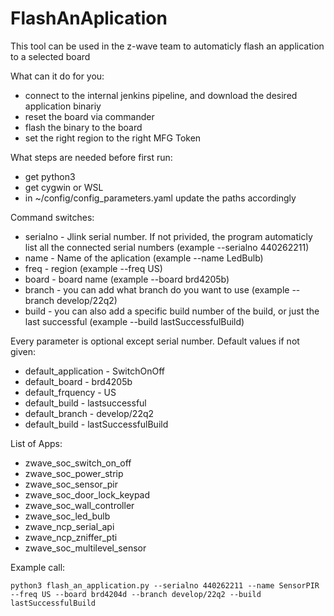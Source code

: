 # FlashAnAplication

This tool can be used in the z-wave team to automaticly flash an application to a selected board

What can it do for you:
 - connect to the internal jenkins pipeline, and download the desired application binariy
 - reset the board via commander
 - flash the binary to the board
 - set the right region to the right MFG Token

What steps are needed before first run:
 - get python3
 - get cygwin or WSL
 - in ~/config/config_parameters.yaml update the paths accordingly

Command switches:
 - serialno -  Jlink serial number. If not privided, the program automaticly list all the connected serial numbers (example --serialno 440262211)
 - name - Name of the aplication (example --name LedBulb)
 - freq - region (example --freq US)
 - board - board name (example --board brd4205b)
 - branch - you can add what branch do you want to use (example --branch develop/22q2)
 - build - you can also add a specific build number of the build, or just the last successful (example --build lastSuccessfulBuild)

Every parameter is optional except serial number.
Default values if not given:

 - default_application - SwitchOnOff
 - default_board - brd4205b
 - default_frquency - US
 - default_build - lastsuccessful
 - default_branch - develop/22q2
 - default_build - lastSuccessfulBuild

List of Apps:
 - zwave_soc_switch_on_off
 - zwave_soc_power_strip
 - zwave_soc_sensor_pir
 - zwave_soc_door_lock_keypad
 - zwave_soc_wall_controller
 - zwave_soc_led_bulb
 - zwave_ncp_serial_api
 - zwave_ncp_zniffer_pti
 - zwave_soc_multilevel_sensor

Example call:
```
python3 flash_an_application.py --serialno 440262211 --name SensorPIR --freq US --board brd4204d --branch develop/22q2 --build lastSuccessfulBuild
```
